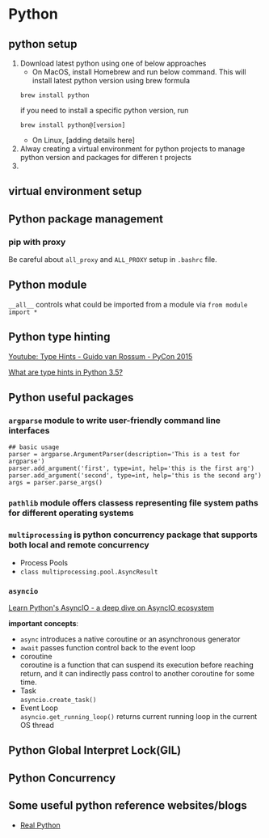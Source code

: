 # Python

## python setup
1. Download latest python using one of below approaches
    - On MacOS, install Homebrew and run below command. This will install latest python version using brew formula
    ```
    brew install python
    ```
    if you need to install a specific python version, run
    ```
    brew install python@[version]
    ```
    - On Linux, [adding details here]
2. Alway creating a virtual environment for python projects to manage python version and packages for differen t projects
3.  

## virtual environment setup

## Python package management
### pip with proxy
Be careful about `all_proxy` and `ALL_PROXY` setup in `.bashrc` file.

## Python module 
`__all__` controls what could be imported from a module via `from module import *`

## Python type hinting
[Youtube: Type Hints - Guido van Rossum - PyCon 2015](https://www.youtube.com/watch?v=2wDvzy6Hgxg)

[What are type hints in Python 3.5?](https://stackoverflow.com/questions/32557920/what-are-type-hints-in-python-3-5/32558710#32558710)

## Python useful packages
### `argparse` module to write user-friendly command line interfaces

```
## basic usage
parser = argparse.ArgumentParser(description='This is a test for argparse')
parser.add_argument('first', type=int, help='this is the first arg')
parser.add_argument('second', type=int, help='this is the second arg')
args = parser.parse_args()
```

### `pathlib` module offers classess representing file system paths for different operating systems

### `multiprocessing` is python concurrency package that supports both local and remote concurrency 

* Process Pools
* `class multiprocessing.pool.AsyncResult`

### `asyncio` 
[Learn Python's AsyncIO - a deep dive on AsyncIO ecosystem](https://www.youtube.com/playlist?list=PLhNSoGM2ik6SIkVGXWBwerucXjgP1rHmB)  

__important concepts__:  
* `async` introduces a native coroutine or an asynchronous generator
* `await` passes function control back to the event loop
* coroutine  
 coroutine is a function that can suspend its execution before reaching return, and it can indirectly pass control to another coroutine for some time.
* Task  
`asyncio.create_task()`  
* Event Loop  
`asyncio.get_running_loop()` returns current running loop in the current OS thread

## Python Global Interpret Lock(GIL)

## Python Concurrency

## Some useful python reference websites/blogs
* [Real Python](https://realpython.com/)


